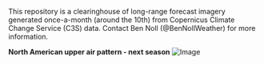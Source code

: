 This repository is a clearinghouse of long-range forecast imagery generated once-a-month (around the 10th) from Copernicus Climate Change Service (C3S) data. Contact Ben Noll (@BenNollWeather) for more information.

**North American upper air pattern - next season**
![Image](https://raw.githubusercontent.com/Dreamsh0t/copernicus_imagery/main/c3s_height_season1.png)
